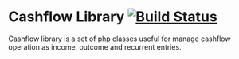 # Cashflow Library [![Build Status](https://travis-ci.org/francescotrucchia/cashflow.png?branch=master)](http://travis-ci.org/francescotrucchia/cashflow)

Cashflow library is a set of php classes useful for manage cashflow operation as income, outcome and recurrent entries.
